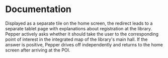 # Documentation
Displayed as a separate tile on the home screen, the redirect leads to a separate tablet page with explanations about registration at the library. Pepper actively asks whether it should take the user to the corresponding point of interest in the integrated map of the library's main hall. If the answer is positive, Pepper drives off independently and returns to the home screen after arriving at the POI.
